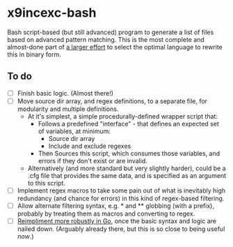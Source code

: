 # x9incexc-bash

Bash script-based (but still advanced) program to generate a list of files based on advanced pattern matching. This is the most complete and almost-done part of [a larger effort](https://github.com/x9-testlab/x9incexc_language-selection) to select the optimal language to rewrite this in binary form.

## To do

- [ ] Finish basic logic. (Almost there!)
- [ ] Move source dir array, and regex definitions, to a separate file, for modularity and multiple definitions.
    - At it's simplest, a simple procedurally-defined wrapper script that:
        - Follows a predefined "interface" - that defines an expected set of variables, at minimum:
            - Source dir array
            - Include and exclude regexes
        - Then Sources this script, which consumes those variables, and errors if they don't exist or are invalid.
    - Alternatively (and more standard but very slightly harder), could be a .cfg file that provides the same data, and is specified as an argument to this script.
- [ ] Implement regex macros to take some pain out of what is inevitably high redundancy (and chance for errors) in this kind of regex-based filtering.
- [ ] Allow alternate filtering syntax, e.g. * and ** globbing (with a prefix), probably by treating them as macros and converting to regex.
- [ ] [Reimpliment more robustly in Go](https://github.com/x9-testlab/x9incexc-go), once the basic syntax and logic are nailed down. (Arguably already there, but this is so close to being useful _now_.)
